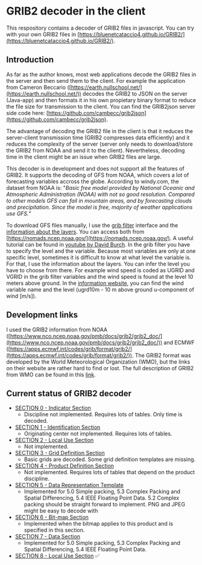 # GRIB2 decoder in the client
This respository contains a decoder of GRIB2 files in javascript. You can try with your own GRIB2 files in [https://bluenetcataccio4.github.io/GRIB2/](https://bluenetcataccio4.github.io/GRIB2/).

## Introduction
As far as the author knows, most web applications decode the GRIB2 files in the server and then send them to the client. For example the application from Cameron Beccario ([https://earth.nullschool.net/](https://earth.nullschool.net/)) decodes the GRIB2 to JSON on the server (Java-app) and then formats it in his own propietary binary format to reduce the file size for transmission to the client. You can find the GRIB2json server side code here: [https://github.com/cambecc/grib2json](https://github.com/cambecc/grib2json).

The advantage of decoding the GRIB2 file in the client is that it reduces the server-client transmission time (GRIB2 compresses data efficiently) and it reduces the complexity of the server (server only needs to download/store the GRIB2 from NOAA and send it to the client). Nevertheless, decoding time in the client might be an issue when GRIB2 files are large.

This decoder is in development and does not support all the features of GRIB2. It supports the decoding of GFS from NOAA, which covers a lot of forecasting variables accross the globe. According to windy.com, the dataset from NOAA is: "*Basic free model provided by National Oceanic and Atmospheric Administration (NOAA) with not so good resolution. Compared to other models GFS can fail in mountain areas, and by forecasting clouds and precipitation. Since the model is free, majority of weather applications use GFS.*"

To download GFS files manually, I use the [grib filter](https://nomads.ncep.noaa.gov/cgi-bin/filter_gdas_0p25.pl?dir=%2Fgdas.20220120%2F12%2Fatmos) interface and the [information about the layers](https://nomads.ncep.noaa.gov/dods/gdas_0p25/gdas20220120/gdas_0p25_06z.info). You can access both from [https://nomads.ncep.noaa.gov/](https://nomads.ncep.noaa.gov/). A useful tutorial can be found in [youtube by David Burch](https://www.youtube.com/watch?v=P2An8iwzv5E&ab_channel=DavidBurch). In the grib filter you have to specify the level and the variable. Because most variables are only at one specific level, sometimes it is difficult to know at what level the variable is. For that, I use the information about the layers. You can infer the level you have to choose from there. For example wind speed is coded as UGRID and VGRID in the grib filter variables and the wind speed is found at the level 10 meters above ground. In the [information website](https://nomads.ncep.noaa.gov/dods/gdas_0p25/gdas20220120/gdas_0p25_06z.info), you can find the wind variable name and the level (ugrd10m - 10 m above ground u-component of wind [m/s]).

## Development links
I used the GRIB2 information from NOAA ([https://www.nco.ncep.noaa.gov/pmb/docs/grib2/grib2_doc/](https://www.nco.ncep.noaa.gov/pmb/docs/grib2/grib2_doc/)) and ECMWF ([https://apps.ecmwf.int/codes/grib/format/grib2/](https://apps.ecmwf.int/codes/grib/format/grib2/)). The GRIB2 format was developed by the World Meteorological Organization (WMO), but the links on their website are rather hard to find or lost. The full description of GRIB2 from WMO can be found in this [link](https://library.wmo.int/doc_num.php?explnum_id=10722).

## Current status of GRIB2 decoder
- [SECTION 0 - Indicator Section](https://www.nco.ncep.noaa.gov/pmb/docs/grib2/grib2_doc/grib2_sect0.shtml)
   - Discipline not implemented. Requires lots of tables. Only time is decoded.
- [SECTION 1 - Identification Section](https://www.nco.ncep.noaa.gov/pmb/docs/grib2/grib2_doc/grib2_sect1.shtml)
   - Originating center not implemented. Requires lots of tables.
- [SECTION 2 - Local Use Section](https://www.nco.ncep.noaa.gov/pmb/docs/grib2/grib2_doc/grib2_sect2.shtml)
   - Not implemented.
- [SECTION 3 - Grid Definition Section](https://www.nco.ncep.noaa.gov/pmb/docs/grib2/grib2_doc/grib2_sect3.shtml)
   - Basic grids are decoded. Some grid definition templates are missing. 
- [SECTION 4 - Product Definition Section](https://www.nco.ncep.noaa.gov/pmb/docs/grib2/grib2_doc/grib2_sect4.shtml)
   - Not implemented. Requires lots of tables that depend on the product discipline.
- [SECTION 5 - Data Representation Template](https://www.nco.ncep.noaa.gov/pmb/docs/grib2/grib2_doc/grib2_sect5.shtml)
   - Implemented for 5.0 Simple packing, 5.3 Complex Packing and Spatial Differencing, 5.4 IEEE Floating Point Data. 5.2 Complex packing should be straight forward to implement. PNG and JPEG might be easy to decode with 
- [SECTION 6 - Bit-map Section](https://www.nco.ncep.noaa.gov/pmb/docs/grib2/grib2_doc/grib2_sect6.shtml)
   - Implemented when the bitmap applies to this product and is specified in this section.
- [SECTION 7 - Data Section](https://www.nco.ncep.noaa.gov/pmb/docs/grib2/grib2_doc/grib2_sect7.shtml)
   - Implemented for 5.0 Simple packing, 5.3 Complex Packing and Spatial Differencing, 5.4 IEEE Floating Point Data.
- [SECTION 8 - Local Use Section](https://www.nco.ncep.noaa.gov/pmb/docs/grib2/grib2_doc/grib2_sect8.shtml) &#9989;
